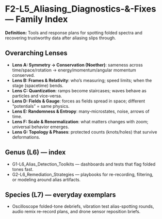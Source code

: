 # F2-L5_Aliasing_Diagnostics-&-Fixes — Family Index
**Definition:** Tools and response plans for spotting folded spectra and recovering trustworthy data after aliasing slips through.
## Overarching Lenses

- **Lens A: Symmetry -> Conservation (Noether)**: sameness across time/space/rotation → energy/momentum/angular momentum conserved.
- **Lens B: Frames & Relativity**: who’s measuring; speed limits; when the stage (spacetime) bends.
- **Lens C: Quantization**: ramps become staircases; waves behave as particles and vice-versa.
- **Lens D: Fields & Gauge**: forces as fields spread in space; different “potentials” = same physics.
- **Lens E: Randomness & Entropy**: many-microstates, noise, arrows of time.
- **Lens F: Scale & Renormalization**: what matters changes with zoom; universal behavior emerges.
- **Lens G: Topology & Phases**: protected counts (knots/holes) that survive deformations.

## Genus (L6) — index
- G1-L6_Alias_Detection_Toolkits — dashboards and tests that flag folded tones fast.
- G2-L6_Remediation_Strategies — playbooks for re-recording, filtering, or modeling around alias artifacts.
## Species (L7) — everyday exemplars
- Oscilloscope folded-tone debriefs, vibration test alias-spotting rounds, audio remix re-record plans, and drone sensor reposition briefs.
